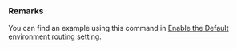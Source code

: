 ### Remarks

You can find an example using this command in [Enable the Default environment routing setting](../../../../admin/default-environment-routing.md#enable-the-environment-routing-setting).